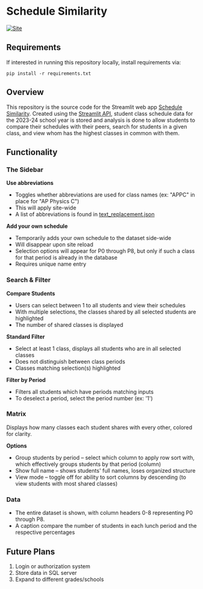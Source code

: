 # Schedule Similarity
[![Site][Streamlit]][site-url]

## Requirements
If interested in running this repository locally, install requirements via:

```
pip install -r requirements.txt
```

## Overview
This repository is the source code for the Streamlit web app [Schedule Similarity](https://iuruoy-shao-schedule-similarity-main-sz6k3f.streamlit.app/). Created using the [Streamlit API](https://streamlit.io/), student class schedule data for the 2023-24 school year is stored and analysis is done to allow students to compare their schedules with their peers, search for students in a given class, and view whom has the highest classes in common with them.

## Functionality
### The Sidebar

**Use abbreviations** 
* Toggles whether abbreviations are used for class names (ex: "APPC" in place for "AP Physics C")
* This will apply site-wide
* A list of abbreviations is found in [text_replacement.json](text_replacement.json)

**Add your own schedule**
* Temporarily adds your own schedule to the dataset side-wide
* Will disappear upon site reload
* Selection options will appear for P0 through P8, but only if such a class for that period is already in the database
* Requires unique name entry

### Search & Filter
**Compare Students**
* Users can select between 1 to all students and view their schedules
* With multiple selections, the classes shared by all selected students are highlighted
* The number of shared classes is displayed

**Standard Filter**
* Select at least 1 class, displays all students who are in all selected classes
* Does not distinguish between class periods
* Classes matching selection(s) highlighted

**Filter by Period**
* Filters all students which have periods matching inputs
* To deselect a period, select the period number (ex: '1')

### Matrix
Displays how many classes each student shares with every other, colored for clarity.

**Options**
* Group students by period – select which column to apply row sort with, which effectively groups students by that period (column)
* Show full name – shows students' full names, loses organized structure
* View mode – toggle off for ability to sort columns by descending (to view students with most shared classes)

### Data
* The entire dataset is shown, with column headers 0-8 representing P0 through P8.
* A caption compare the number of students in each lunch period and the respective percentages

## Future Plans
1. Login or authorization system
2. Store data in SQL server
3. Expand to different grades/schools

[Streamlit]: https://img.shields.io/badge/Streamlit-View%20Site-000000?style=flat-square&logo=streamlit&logoColor=#FF4B4B
[site-url]: https://iuruoy-shao-schedule-similarity-main-sz6k3f.streamlit.app/